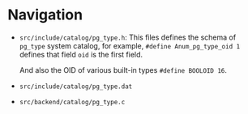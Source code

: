 # Navigation

* `src/include/catalog/pg_type.h`: This files defines the schema of `pg_type` 
  system catalog, for example, `#define Anum_pg_type_oid 1` defines that field
  `oid` is the first field.

  And also the OID of various built-in types `#define BOOLOID 16`.

* `src/include/catalog/pg_type.dat`
* `src/backend/catalog/pg_type.c`